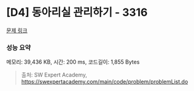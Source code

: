 # [D4] 동아리실 관리하기 - 3316 

[문제 링크](https://swexpertacademy.com/main/code/problem/problemDetail.do?contestProbId=AWBnFuhqxE8DFAWr) 

### 성능 요약

메모리: 39,436 KB, 시간: 200 ms, 코드길이: 1,855 Bytes



> 출처: SW Expert Academy, https://swexpertacademy.com/main/code/problem/problemList.do